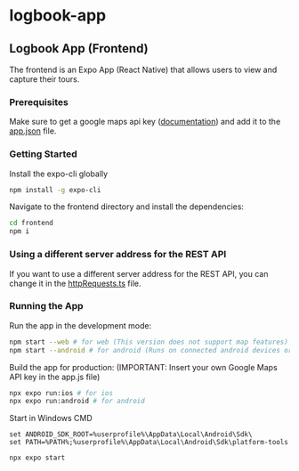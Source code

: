 # logbook-app

## Logbook App (Frontend)
The frontend is an Expo App (React Native) that allows users to view and capture their tours.

### Prerequisites
Make sure to get a google maps api key ([documentation](https://developers.google.com/maps/documentation/javascript/get-api-key)) and add it to the [app.json](app.json) file.

### Getting Started

Install the expo-cli globally
```bash
npm install -g expo-cli
```
Navigate to the frontend directory and install the dependencies:
```bash
cd frontend
npm i
```

### Using a different server address for the REST API
If you want to use a different server address for the REST API, you can change it in the [httpRequests.ts](../frontend/api/httpRequests.ts) file.

### Running the App
Run the app in the development mode:
```bash
npm start --web # for web (This version does not support map features)
npm start --android # for android (Runs on connected android devices or emulators)
```
Build the app for production: (IMPORTANT: Insert your own Google Maps API key in the app.js file)
```bash
npx expo run:ios # for ios
npx expo run:android # for android
```

Start in Windows CMD
```
set ANDROID_SDK_ROOT=%userprofile%\AppData\Local\Android\Sdk\
set PATH=%PATH%;%userprofile%\AppData\Local\Android\Sdk\platform-tools

npx expo start
```